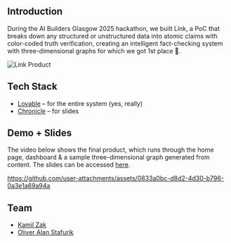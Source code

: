 ## Introduction

During the AI Builders Glasgow 2025 hackathon, we built Link, a PoC that breaks down any structured or unstructured data into atomic claims with color-coded truth verification, creating an intelligent fact-checking system with three-dimensional graphs for which we got 1st place 🥇.

![Link Product](https://github.com/user-attachments/assets/fde8c915-ed8c-4c7e-8ae2-4963dfaae026)

## Tech Stack

- [Lovable](https://lovable.dev/) – for the entire system (yes, really)
- [Chronicle](https://chroniclehq.com/) – for slides

## Demo + Slides

The video below shows the final product, which runs through the home page, dashboard & a sample three-dimensional graph generated from content. The slides can be accessed [here](https://app.chroniclehq.com/share/24a607b4-09f6-490e-b4e1-d45eb7e5ae0c/09378eea-b9c7-4a8a-ad1d-930a138bb983/41a2f441-008a-4ba2-948a-559a2b99b7a1).

https://github.com/user-attachments/assets/0833a0bc-d8d2-4d30-b796-0a3e1a69a94a

## Team

- <a href="https://github.com/k9mil">Kamil Zak</a>
- <a href="https://github.com/stafino">Oliver Alan Stafurik</a>
